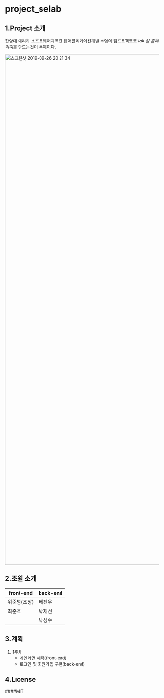 project_selab
=============


1.Project 소개
--------------

한양대 에리카 소프트웨어과목인 웹어플리케이션개발 수업의 
팀프로젝트로 *lab 실 홈페이지*를 만드는것이 주제이다. 

<img width="1674" alt="스크린샷 2019-09-26 20 21 34" src="https://user-images.githubusercontent.com/43193301/65686064-755d1580-e09e-11e9-829b-a6fa5b78ce26.png">


2.조원 소개
-----------

|<center>front-end</center>|<center>back-end</center>|
|--------------------------|-------------------------|
|위준범(조장)  |배진우           |
|최준호		   |박재선           |
|              |박성수           | 

3.계획
--------
1. 1주차
	- 메인화면 제작(front-end)
	- 로그인 및 회원가입 구현(back-end)

4.License
---------
####MIT
